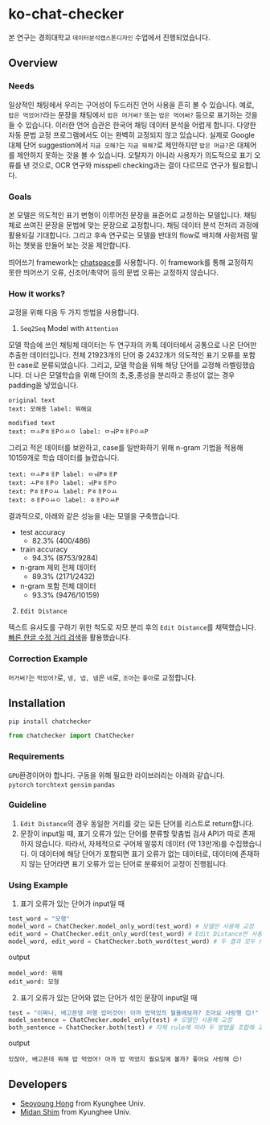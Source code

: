 # ko-chat-checker
본 연구는 경희대학교 ``데이터분석캡스톤디자인`` 수업에서 진행되었습니다.

## Overview

### Needs
일상적인 채팅에서 우리는 구어성이 두드러진 언어 사용을 흔히 볼 수 있습니다. 예로, ``밥은 먹었어?``라는 문장을 채팅에서 ``밥은 머거써?`` 또는 ``밥은 먹어써?`` 등으로 표기하는 것을 들 수 있습니다. 이러한 언어 습관은 한국어 채팅 데이터 분석을 어렵게 합니다. 다양한 자동 문법 교정 프로그램에서도 이는 완벽히 교정되지 않고 있습니다. 실제로 Google 대체 단어 suggestion에서 ``지금 모해?``는 ``지금 뭐해?``로 제안하지만 ``밥은 머금?``은 대체어를 제안하지 못하는 것을 볼 수 있습니다. 오탈자가 아니라 사용자가 의도적으로 표기 오류를 낸 것으로, OCR 연구와 misspell checking과는 결이 다르므로 연구가 필요합니다.

### Goals
본 모델은 의도적인 표기 변형이 이루어진 문장을 표준어로 교정하는 모델입니다. 채팅체로 쓰여진 문장을 문법에 맞는 문장으로 교정합니다. 채팅 데이터 분석 전처리 과정에 활용되길 기대합니다. 그리고 후속 연구로는 모델을 반대의 flow로 배치해 사람처럼 말하는 챗봇을 만들어 보는 것을 제안합니다.

띄어쓰기 framework는 [chatspace](https://github.com/pingpong-ai/chatspace)를 사용합니다. 이 framework를 통해 교정하지 못한 띄어쓰기 오류, 신조어/축약어 등의 문법 오류는 교정하지 않습니다.

### How it works?
교정을 위해 다음 두 가지 방법을 사용합니다.  

1) ``Seq2Seq`` Model with ``Attention``

모델 학습에 쓰인 채팅체 데이터는 두 연구자의 카톡 데이터에서 공통으로 나온 단어만 추출한 데이터입니다. 전체 21923개의 단어 중 2432개가 의도적인 표기 오류를 포함한 case로 분류되었습니다. 그리고, 모델 학습을 위해 해당 단어를 교정해 라벨링했습니다. 더 나은 모델학습을 위해 단어의 초,중,종성을 분리하고 종성이 없는 경우 padding을 넣었습니다.

```
original text
text: 모해용 label: 뭐해요

modified text
text: ㅁㅗPㅎㅐPㅇㅛㅇ label: ㅁㅝPㅎㅐPㅇㅛP

```
그리고 적은 데이터를 보완하고, case를 일반화하기 위해 n-gram 기법을 적용해 10159개로 학습 데이터를 늘렸습니다.
```
text: ㅁㅗPㅎㅐP label: ㅁㅝPㅎㅐP
text: ㅗPㅎㅐPㅇ label: ㅝPㅎㅐPㅇ
text: PㅎㅐPㅇㅛ label: PㅎㅐPㅇㅛ
text: ㅎㅐPㅇㅛㅇ label: ㅎㅐPㅇㅛP

```

결과적으로, 아래와 같은 성능을 내는 모델을 구축했습니다.
- test accuracy
  - 82.3% (400/486)
- train accuracy
  - 94.3% (8753/9284)
- n-gram 제외 전체 데이터
  - 89.3% (2171/2432)
- n-gram 포함 전체 데이터
  - 93.3% (9476/10159)

2) ``Edit Distance``

텍스트 유사도를 구하기 위한 척도로 자모 분리 후의 ``Edit Distance``를 채택했습니다. [빠른 한글 수정 거리 검색](https://github.com/lovit/inverted_index_for_hangle_editdistance)을 활용했습니다.


### Correction Example
```머거써?```는 ```먹었어?```로, ```넹, 넵, 넴```은 ```네```로, ```조아```는 ```좋아```로 교정합니다.

## Installation

```
pip install chatchecker
```

```python
from chatchecker import ChatChecker
```

### Requirements
``GPU``환경이어야 합니다. 구동을 위해 필요한 라이브러리는 아래와 같습니다.  
``pytorch`` ``torchtext`` ``gensim`` ``pandas``

### Guideline
1) ``Edit Distance``의 경우 동일한 거리를 갖는 모든 단어를 리스트로 return합니다.  
2) 문장이 input일 때, 표기 오류가 있는 단어를 분류할 맞춤법 검사 API가 따로 존재하지 않습니다. 따라서, 자체적으로 구어체 말뭉치 데이터 (약 13만개)를 수집했습니다. 이 데이터에 해당 단어가 포함되면 표기 오류가 없는 데이터로, 데이터에 존재하지 않는 단어라면 표기 오류가 있는 단어로 분류되어 교정이 진행됩니다.

### Using Example
1) 표기 오류가 있는 단어가 input일 때
```python
test_word = "모행"
model_word = ChatChecker.model_only_word(test_word) # 모델만 사용해 교정
edit_word = ChatChecker.edit_only_word(test_word) # Edit Distance만 사용해 교정
model_word, edit_word = ChatChecker.both_word(test_word) # 두 결과 모두 return
```
output
```
model_word: 뭐해
edit_word: 모형
```


2) 표기 오류가 있는 단어와 없는 단어가 섞인 문장이 input일 때
```python
test = "이짜나, 배고픈뎅 머행 밥머것어! 아까 밥먹었즤 월욜에보까? 조아요 사랑행 😌!"
model_sentence = ChatChecker.model_only(test) # 모델만 사용해 교정
both_sentence = ChatChecker.both(test) # 자체 rule에 따라 두 방법을 조합해 교정
```
output
```
있잖아, 배고픈데 뭐해 밥 먹었어! 아까 밥 먹었지 월요일에 볼까? 좋아요 사랑해 😌!
```

## Developers
* [Seoyoung Hong](https://github.com/seoyoungh) from Kyunghee Univ.
* [Midan Shim](https://github.com/midannii) from Kyunghee Univ.
